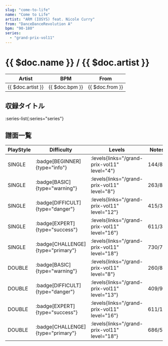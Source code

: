 ```yaml
---
slug: "come-to-life"
name: "Come to Life"
artist: "ARM (IOSYS) feat. Nicole Curry"
from: "DanceDanceRevolution A"
bpm: "90-180"
series:
  - "grand-prix-vol11"
---
```


# {{ $doc.name }} / {{ $doc.artist }}

|Artist|BPM|From|
|------|---|----|
|{{ $doc.artist }}|{{ $doc.bpm }}|{{ $doc.from }}|

## 収録タイトル

:series-list{:series="series"}

## 譜面一覧

|PlayStyle|Difficulty|Levels|Notes|Movie|
|---------|----------|------|-----|-----|
|SINGLE| :badge[BEGINNER]{type="info"}| :levels{links="/grand-prix-vol11" level="4"}|144/8||
|SINGLE| :badge[BASIC]{type="warning"}| :levels{links="/grand-prix-vol11" level="8"}|263/8||
|SINGLE| :badge[DIFFICULT]{type="danger"}| :levels{links="/grand-prix-vol11" level="12"}|415/30||
|SINGLE| :badge[EXPERT]{type="success"}| :levels{links="/grand-prix-vol11" level="16"}|611/31||
|SINGLE| :badge[CHALLENGE]{type="primary"}| :levels{links="/grand-prix-vol11" level="18"}|730/70||
|DOUBLE| :badge[BASIC]{type="warning"}| :levels{links="/grand-prix-vol11" level="8"}|260/8||
|DOUBLE| :badge[DIFFICULT]{type="danger"}| :levels{links="/grand-prix-vol11" level="13"}|409/9||
|DOUBLE| :badge[EXPERT]{type="success"}| :levels{links="/grand-prix-vol11" level="16"}|611/11||
|DOUBLE| :badge[CHALLENGE]{type="primary"}| :levels{links="/grand-prix-vol11" level="18"}|686/52||
